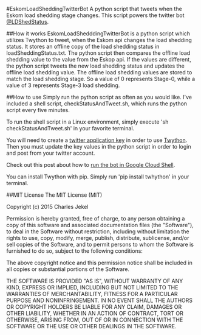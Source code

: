 #EskomLoadSheddingTwitterBot
A python script that tweets when the Eskom load shedding stage changes. This script powers the twitter bot [@LDShedStatus](https://twitter.com/ldshedstatus). 

##How it works
EskomLoadShedddingTwitterBot is a python script which utilizes Twython to tweet, when the Eskom api changes the load shedding status. It stores an offline copy of the load shedding status in loadSheddingStatus.txt. The python script then compares the offline load shedding value to the value from the Eskop api. If the values are different, the python script tweets the new load shedding status and updates the offline load shedding value. The offline load shedding values are stored to match the load shedding stage. So a value of 0 represents Stage-0, while a value of 3 represents Stage-3 load shedding.

##How to use
Simply run the python script as often as you would like. I've included a shell script, checkStatusAndTweet.sh, which runs the python script every five minutes.

To run the shell script in a Linux environment, simply execute 'sh checkStatusAndTweet.sh' in your favorite terminal.

You will need to create a [twitter application key](https://dev.twitter.com/oauth) in order to use [Twython](http://twython.readthedocs.org/en/latest/). Then you must update the key values in the python script in order to login and post from your twitter account.

Check out this post about how to [run the bot in Google Cloud Shell](http://jekel.me/2015/Python-Twitter-Bot-Using-Google-Shell/).

You can install Twython with pip. Simply run 'pip install twhython' in your terminal. 

##MIT License
The MIT License (MIT)

Copyright (c) 2015 Charles Jekel

Permission is hereby granted, free of charge, to any person obtaining a copy of this software and associated documentation files (the "Software"), to deal in the Software without restriction, including without limitation the rights to use, copy, modify, merge, publish, distribute, sublicense, and/or sell copies of the Software, and to permit persons to whom the Software is furnished to do so, subject to the following conditions:

The above copyright notice and this permission notice shall be included in all copies or substantial portions of the Software.

THE SOFTWARE IS PROVIDED "AS IS", WITHOUT WARRANTY OF ANY KIND, EXPRESS OR IMPLIED, INCLUDING BUT NOT LIMITED TO THE WARRANTIES OF MERCHANTABILITY, FITNESS FOR A PARTICULAR PURPOSE AND NONINFRINGEMENT. IN NO EVENT SHALL THE AUTHORS OR COPYRIGHT HOLDERS BE LIABLE FOR ANY CLAIM, DAMAGES OR OTHER LIABILITY, WHETHER IN AN ACTION OF CONTRACT, TORT OR OTHERWISE, ARISING FROM, OUT OF OR IN CONNECTION WITH THE SOFTWARE OR THE USE OR OTHER DEALINGS IN THE SOFTWARE.

